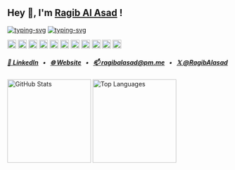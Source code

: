 ## Hey 👋, I'm [Ragib Al Asad](https://ragibalasad.me) !

[![typing-svg](https://readme-typing-svg.herokuapp.com?font=Open+Sans&weight=600&size=24&duration=2500&pause=2000&color=F85D7F&center=false&vCenter=true&width=404&height=32&lines=Software+Engineer,;Open+Source+Contributor,;Dev+with+a+side+of+curiosity+%F0%9F%9A%80)](https://git.io/typing-svg/#gh-dark-mode-only)
[![typing-svg](https://readme-typing-svg.herokuapp.com?font=Open+Sans&weight=600&size=24&duration=2500&pause=2000&color=4C71F2&center=false&vCenter=true&width=404&height=32&lines=Software+Engineer,;Open+Source+Contributor,;Dev+with+a+side+of+curiosity+%F0%9F%9A%80)](https://git.io/typing-svg/#gh-light-mode-only)

<code><img height="20" alt="python" src="https://cdn.jsdelivr.net/npm/programming-languages-logos/src/python/python_24x24.png"></code>
<code><img height="20" alt="go" src="https://cdn.jsdelivr.net/gh/devicons/devicon@latest/icons/go/go-original-wordmark.svg"></code>
<code><img height="20" alt="javascript" src="https://cdn.jsdelivr.net/gh/devicons/devicon@latest/icons/javascript/javascript-original.svg"></code>
<code><img height="20" alt="typescript" src="https://cdn.jsdelivr.net/gh/devicons/devicon@latest/icons/typescript/typescript-original.svg"></code>
<code><img height="20" alt="react" src="https://cdn.jsdelivr.net/gh/devicons/devicon@latest/icons/react/react-original.svg"></code>
<code><img height="20" alt="tailwindcss" src="https://cdn.jsdelivr.net/gh/devicons/devicon@latest/icons/tailwindcss/tailwindcss-original.svg"></code>
<code><img height="20" alt="postgres" src="https://cdn.jsdelivr.net/gh/devicons/devicon@latest/icons/postgresql/postgresql-original.svg"></code>
<code><img height="20" alt="next.js" src="https://cdn.jsdelivr.net/gh/devicons/devicon@latest/icons/nextjs/nextjs-original.svg"></code>
<code><img height="20" alt="vs code" src="https://cdn.jsdelivr.net/gh/devicons/devicon@latest/icons/vscode/vscode-original.svg"></code>
<code><img height="20" alt="git" src="https://cdn.jsdelivr.net/gh/devicons/devicon@latest/icons/git/git-original.svg"></code>
<code><img height="20" alt="linux" src="https://cdn.jsdelivr.net/gh/devicons/devicon@latest/icons/linux/linux-original.svg"></code>

##### [🔎 LinkedIn](https://www.linkedin.com/in/RagibAlasad/)⠀•⠀[🌐 Website](https://ragibalasad.me/)⠀•⠀[📫 ragibalasad@pm.me](mailto:ragibalasad@pm.me)⠀•⠀[𝕏 @RagibAlasad](https://www.x.com/RagibAlasad/)

<div>
<picture>
  <source 
    srcset="https://github-readme-stats.vercel.app/api?username=ragibalasad&show_icons=true&theme=react&hide_border=true&bg_color=1F222E&title_color=F85D7F&icon_color=F8D866" 
    media="(prefers-color-scheme: dark)" />
  <img 
    src="https://github-readme-stats.vercel.app/api?username=ragibalasad&show_icons=true&theme=default&bg_color=F6F8FA&hide_border=true" 
    height="190" 
    alt="GitHub Stats" />
</picture>

<picture>
  <source 
    srcset="https://github-readme-stats.vercel.app/api/top-langs/?username=ragibalasad&layout=compact&theme=react&hide_border=true&bg_color=1F222E&title_color=F85D7F&icon_color=F8D866&langs_count=8&hide=kvlang%2Cmakefile" 
    media="(prefers-color-scheme: dark)" />
  <img 
    src="https://github-readme-stats.vercel.app/api/top-langs/?username=ragibalasad&layout=compact&theme=default&bg_color=F6F8FA&langs_count=8&hide=kvlang%2Cmakefile&hide_border=true"
    height="190"
    alt="Top Languages" />
</picture>
</div>
